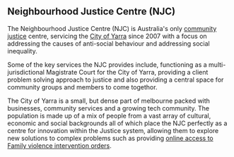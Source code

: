 ## Neighbourhood Justice Centre (NJC)
The Neighbourhood Justice Centre (NJC) is Australia's only [community justice](http://www.neighbourhoodjustice.vic.gov.au/home/about+us/community+justice/) centre, servicing the [City of Yarra](https://en.wikipedia.org/wiki/City_of_Yarra) since 2007 with a focus on addressing the causes of anti-social behaviour and addressing social inequality.

Some of the key services the NJC provides include, functioning as a multi-jurisdictional Magistrate Court for the City of Yarra, providing a client problem solving approach to justice and also providing a central space for community groups and members to come togethor.

The City of Yarra is a small, but dense part of melbourne packed with businesses, community services and a growing tech community. The population is made up of a mix of people from a vast array of cultural, economic and social backgrounds all of which place the NJC perfectly as a centre for innovation within the Justice system, allowing them to explore new solutions to complex problems such as providing [online access to Family violence intervention orders](http://www.theage.com.au/victoria/new-app-for-family-violence-intervention-orders-20150518-gh48k0.html).
